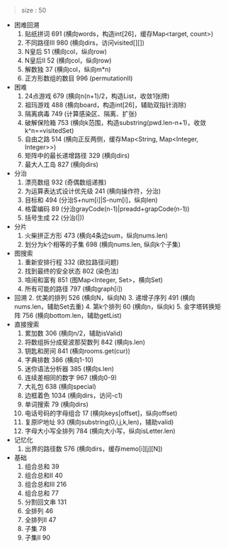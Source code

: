 > size : 50
* 困难回溯
    1. 贴纸拼词  691  (横向words，构造int[26]，缓存Map<target, count>)
    2. 不同路径III  980  (横向dirs，访问visited[][])
    3. N皇后  51  (横向col，纵向row)
    4. N皇后II  52  (横向col，纵向row)
    5. 解数独  37  (横向col，纵向m*n)
    6. 正方形数组的数目  996  (permutationII)
* 困难
    1. 24点游戏  679  (横向n(n+1)/2，构造List<double>，收敛1张牌)
    2. 祖玛游戏  488  (横向board，构造int[26]，辅助双指针消除)
    3. 隔离病毒  749  (计算感染区、隔离、扩张)
    4. 破解保险箱  753  (横向k范围，构造substring(pwd.len-n+1)，收敛k^n==visitedSet)
    5. 自由之路  514  (横向正反两侧，缓存Map<String, Map<Integer, Integer>>)
    6. 矩阵中的最长递增路径  329  (横向dirs)
    7. 最大人工岛  827  (横向dirs)
* 分治
    1. 漂亮数组  932  (奇偶数组递推)
    2. 为运算表达式设计优先级  241  (横向操作符，分治)
    3. 目标和  494  (分治S+num[i]|S-num[i]，纵向len)
    4. 格雷编码  89  (分治grayCode(n-1)|preadd+grapCode(n-1))
    5. 括号生成  22  (分治(|))
* 分片
    1. 火柴拼正方形  473  (横向4条边sum，纵向nums.len)
    2. 划分为k个相等的子集  698  (横向nums.len, 纵向k个子集)
* 图搜索
    1. 重新安排行程  332  (欧拉路径问题)
    2. 找到最终的安全状态  802  (染色法)
    3. 喧闹和富有  851  (图Map<Integer, Set<Integer>>，横向Set)
    4. 所有可能的路径  797  (横向graph[i])
* 回溯
    2. 优美的排列  526  (横向N，纵向N)
    3. 递增子序列  491  (横向nums.len，辅助Set<Integer>去重)
    4. 第k个排列  60  (横向n，纵向k)
    5. 金字塔转换矩阵  756  (横向bottom.len，辅助getList)
* 直接搜索
    1. 累加数  306  (横向n/2，辅助isValid)
    2. 将数组拆分成斐波那契数列  842  (横向s.len)
    3. 钥匙和房间  841  (横向rooms.get(cur))
    4. 字典排数  386  (横向1-10)
    5. 迷你语法分析器  385  (横向s.len)
    6. 连续差相同的数字  967  (横向0-9)
    7. 大礼包  638  (横向special)
    8. 边框着色  1034  (横向dirs，访问-c1)
    9. 单词搜索  79  (横向dirs)
    10. 电话号码的字母组合  17  (横向keys[offset]，纵向offset)
    11. 复原IP地址  93  (横向substring(0,i,j,k,len)，辅助valid)
    12. 字母大小写全排列  784  (横向大小写，纵向isLetter.len)
* 记忆化
    1. 出界的路径数  576  (横向dirs，缓存memo[i][j][N])
* 基础
    1. 组合总和  39
    2. 组合总和II  40
    3. 组合总和III  216
    4. 组合总和  77
    5. 分割回文串  131
    6. 全排列  46
    7. 全排列II  47
    8. 子集  78
    9. 子集II  90